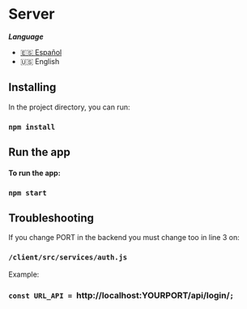 # Server

**_Language_**

- [🇪🇸 Español](./README.md)
- 🇺🇸 English

## Installing

In the project directory, you can run:

### `npm install`

## Run the app

#### To run the app:

### `npm start`

## Troubleshooting

If you change PORT in the backend you must change too in line 3 on:

### `/client/src/services/auth.js`

Example:

### `const URL_API = `http://localhost:YOURPORT/api/login/`;`
